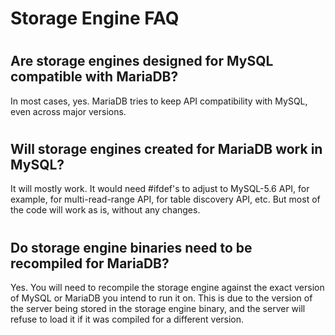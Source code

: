# Storage Engine FAQ

#

## Are storage engines designed for MySQL compatible with MariaDB?

In most cases, yes. MariaDB tries to keep API compatibility with MySQL, even across major versions.

#

## Will storage engines created for MariaDB work in MySQL?

It will mostly work. It would need #ifdef's to adjust to MySQL-5.6 API, for example, for multi-read-range API, for table discovery API, etc. But most of the code will work as is, without any changes.

#

## Do storage engine binaries need to be recompiled for MariaDB?

Yes. You will need to recompile the storage engine against the exact version of MySQL or MariaDB you intend to run it on. This is due to the version of the server being stored in the storage engine binary, and the server will refuse to load it if it was compiled for a different version.